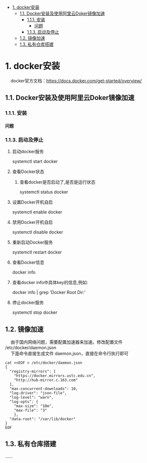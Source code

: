 

<!-- TOC -->

- [1. docker安装](#1-docker安装)
    - [1.1. Docker安装及使用阿里云Doker镜像加速](#11-docker安装及使用阿里云doker镜像加速)
        - [1.1.1. 安装](#111-安装)
            - [问题](#问题)
        - [1.1.3. 启动及停止](#113-启动及停止)
    - [1.2. 镜像加速](#12-镜像加速)
    - [1.3. 私有仓库搭建](#13-私有仓库搭建)

<!-- /TOC -->


# 1. docker安装  
<!-- 

Docker 容器启动报错的解决方法
https://blog.csdn.net/gybshen/article/details/119377092
https://blog.csdn.net/kfgauss/article/details/116744314
-->


&emsp; docker官方文档：https://docs.docker.com/get-started/overview/  


## 1.1. Docker安装及使用阿里云Doker镜像加速  

### 1.1.1. 安装
<!-- 
https://blog.csdn.net/m0_67390788/article/details/123830312
-->


#### 问题  
<!-- 
Unit file docker.service does not exist
https://cloud.tencent.com/developer/article/1897235

centos8使用，缺少类库libseccomp-devel  
https://blog.csdn.net/kfgauss/article/details/116744314

    yum install libseccomp-devel

-->



### 1.1.3. 启动及停止  
1. 启动docker服务

    systemctl start docker

2. 查看Docker状态  
    1. 查看docker是否启动了,是否是运行状态

        systemctl status docker

3. 设置Docker开机自启

    systemctl enable docker

4. 禁用Docker开机自启

    systemctl disable docker

5. 重新启动Docker服务

    systemctl restart docker

6. 查看Docker信息

    docker info

7. 查看docker info中具体key的信息,例如:

    docker info | grep 'Docker Root Dir:'

8. 停止docker服务

    systemctl stop docker


## 1.2. 镜像加速
<!-- 

Docker配置阿里云镜像仓库
https://mp.weixin.qq.com/s/qp3BX2oq5dULOEBFt5XTAQ
-->

&emsp; 由于国内网络问题，需要配置加速器来加速。修改配置文件 /etc/docker/daemon.json  
&emsp; 下面命令直接生成文件 daemon.json，直接在命令行执行即可  

```text
cat <<EOF > /etc/docker/daemon.json
{
  "registry-mirrors": [
    "https://docker.mirrors.ustc.edu.cn",
    "http://hub-mirror.c.163.com"
  ],
  "max-concurrent-downloads": 10,
  "log-driver": "json-file",
  "log-level": "warn",
  "log-opts": {
    "max-size": "10m",
    "max-file": "3"
    },
  "data-root": "/var/lib/docker"
}
EOF
```


## 1.3. 私有仓库搭建  
......
<!-- 
 Dockerfile构建镜像、registry私服搭建和阿里云的私服仓库构建
https://mp.weixin.qq.com/s/3Lz9CcgIZXjwtwkPdkkqsA

-->

